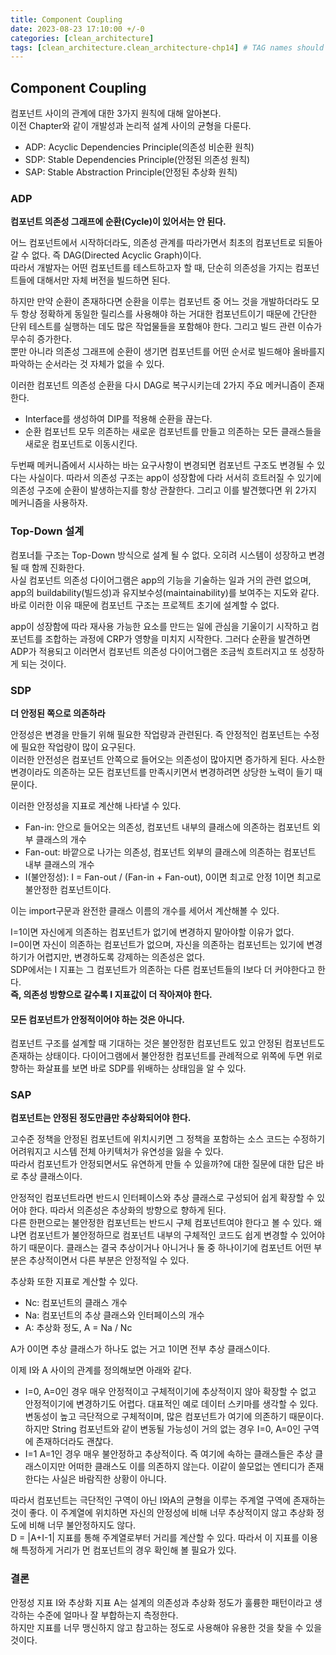 ```yaml
---
title: Component Coupling
date: 2023-08-23 17:10:00 +/-0
categories: [clean_architecture]
tags: [clean_architecture.clean_architecture-chp14] # TAG names should always be lowercase
---
```


## Component Coupling

컴포넌트 사이의 관계에 대한 3가지 원칙에 대해 알아본다.  
이전 Chapter와 같이 개발성과 논리적 설계 사이의 균형을 다룬다.

- ADP: Acyclic Dependencies Principle(의존성 비순환 원칙)
- SDP: Stable Dependencies Principle(안정된 의존성 원칙)
- SAP: Stable Abstraction Principle(안정된 추상화 원칙)

### ADP

**컴포넌트 의존성 그래프에 순환(Cycle)이 있어서는 안 된다.**

어느 컴포넌트에서 시작하더라도, 의존성 관계를 따라가면서 최초의 컴포넌트로 되돌아갈 수 없다. 즉 DAG(Directed Acyclic Graph)이다.  
따라서 개발자는 어떤 컴포넌트를 테스트하고자 할 때, 단순히 의존성을 가지는 컴포넌트들에 대해서만 자체 버전을 빌드하면 된다.

하지만 만약 순환이 존재하다면 순환을 이루는 컴포넌트 중 어느 것을 개발하더라도 모두 항상 정확하게 동일한 릴리스를 사용해야 하는 거대한 컴포넌트이기 때문에 간단한 단위 테스트를 실행하는 데도 많은 작업물들을 포함해야 한다. 그리고 빌드 관련 이슈가 무수히 증가한다.  
뿐만 아니라 의존성 그래프에 순환이 생기면 컴포넌트를 어떤 순서로 빌드해야 올바를지 파악하는 순서라는 것 자체가 없을 수 있다.

이러한 컴포넌트 의존성 순환을 다시 DAG로 복구시키는데 2가지 주요 메커니즘이 존재한다.

- Interface를 생성하여 DIP를 적용해 순환을 끊는다.
- 순환 컴포넌트 모두 의존하는 새로운 컴포넌트를 만들고 의존하는 모든 클래스들을 새로운 컴포넌트로 이동시킨다.

두번째 메커니즘에서 시사하는 바는 요구사항이 변경되면 컴포넌트 구조도 변경될 수 있다는 사실이다. 따라서 의존성 구조는 app이 성장함에 다라 서서히 흐트러질 수 있기에 의존성 구조에 순환이 발생하는지를 항상 관찰한다. 그리고 이를 발견했다면 위 2가지 메커니즘을 사용하자.

### Top-Down 설계

컴포너틑 구조는 Top-Down 방식으로 설계 될 수 없다. 오히려 시스템이 성장하고 변경될 때 함께 진화한다.  
사실 컴포넌트 의존성 다이어그램은 app의 기능을 기술하는 일과 거의 관련 없으며, app의 buildability(빌드성)과 유지보수성(maintainability)를 보여주는 지도와 같다. 바로 이러한 이유 때문에 컴포넌트 구조는 프로젝트 초기에 설계할 수 없다.

app이 성장함에 따라 재사용 가능한 요소를 만드는 일에 관심을 기울이기 시작하고 컴포넌트를 조합하는 과정에 CRP가 영향을 미치지 시작한다. 그러다 순환을 발견하면 ADP가 적용되고 이러면서 컴포넌트 의존성 다이어그램은 조금씩 흐트러지고 또 성장하게 되는 것이다.

### SDP

**더 안정된 쪽으로 의존하라**

안정성은 변경을 만들기 위해 필요한 작업량과 관련된다. 즉 안정적인 컴포넌트는 수정에 필요한 작업량이 많이 요구된다.  
이러한 안전성은 컴포넌트 안쪽으로 들어오는 의존성이 많아지면 증가하게 된다. 사소한 변경이라도 의존하는 모든 컴포넌트를 만족시키면서 변경하려면 상당한 노력이 들기 때문이다.

이러한 안정성을 지표로 계산해 나타낼 수 있다.

- Fan-in: 안으로 들어오는 의존성, 컴포넌트 내부의 클래스에 의존하는 컴포넌트 외부 클래스의 개수
- Fan-out: 바깥으로 나가는 의존성, 컴포넌트 외부의 클래스에 의존하는 컴포넌트 내부 클래스의 개수
- I(불안정성): I = Fan-out / (Fan-in + Fan-out), 0이면 최고로 안정 1이면 최고로 불안정한 컴포넌트이다.

이는 import구문과 완전한 클래스 이름의 개수를 세어서 계산해볼 수 있다.

I=1이면 자신에게 의존하는 컴포넌트가 없기에 변경하지 말아야할 이유가 없다.  
I=0이면 자신이 의존하는 컴포넌트가 없으며, 자신을 의존하는 컴포넌트는 있기에 변경하기가 어렵지만, 변경하도록 강제하는 의존성은 없다.  
SDP에서는 I 지표는 그 컴포넌트가 의존하는 다른 컴포넌트들의 I보다 더 커야한다고 한다.  
**즉, 의존성 방향으로 갈수록 I 지표값이 더 작아져야 한다.**

#### 모든 컴포넌트가 안정적이어야 하는 것은 아니다.

컴포넌트 구조를 설계할 때 기대하는 것은 불안정한 컴포넌트도 있고 안정된 컴포넌트도 존재하는 상태이다.
다이어그램에서 불안정한 컴포넌트를 관례적으로 위쪽에 두면 위로 향하는 화살표를 보면 바로 SDP를 위배하는 상태임을 알 수 있다.

### SAP

**컴포넌트는 안정된 정도만큼만 추상화되어야 한다.**

고수준 정책을 안정된 컴포넌트에 위치시키면 그 정책을 포함하는 소스 코드는 수정하기 어려워지고 시스템 전체 아키텍처가 유연성을 잃을 수 있다.  
따라서 컴포넌트가 안정되면서도 유연하게 만들 수 있을까?에 대한 질문에 대한 답은 바로 추상 클래스이다.

안정적인 컴포넌트라면 반드시 인터페이스와 추상 클래스로 구성되어 쉽게 확장할 수 있어야 한다. 따라서 의존성은 추상화의 방향으로 향하게 된다.  
다른 한편으로는 불안정한 컴포넌트는 반드시 구체 컴포넌트여야 한다고 볼 수 있다. 왜냐면 컴포넌트가 불안정하므로 컴포넌트 내부의 구체적인 코드도 쉽게 변경할 수 있어야 하기 때문이다.
클래스는 결국 추상이거나 아니거나 둘 중 하나이기에 컴포넌트 어떤 부분은 추상적이면서 다른 부분은 안정적일 수 있다.

추상화 또한 지표로 계산할 수 있다.

- Nc: 컴포넌트의 클래스 개수
- Na: 컴포넌트의 추상 클래스와 인터페이스의 개수
- A: 추상화 정도, A = Na / Nc

A가 0이면 추상 클래스가 하나도 없는 거고 1이면 전부 추상 클래스이다.

이제 I와 A 사이의 관계를 정의해보면 아래와 같다.

- I=0, A=0인 경우 매우 안정적이고 구체적이기에 추상적이지 않아 확장할 수 없고 안정적이기에 변경하기도 어렵다. 대표적인 예로 데이터 스키마를 생각할 수 있다. 변동성이 높고 극단적으로 구체적이며, 많은 컴포넌트가 여기에 의존하기 때문이다. 하지만 String 컴포넌트와 같이 변동될 가능성이 거의 없는 경우 I=0, A=0인 구역에 존재하더라도 괜찮다.
- I=1 A=1인 경우 매우 불안정하고 추상적이다. 즉 여기에 속하는 클래스들은 추상 클래스이지만 어떠한 클래스도 이를 의존하지 않는다. 이같이 쓸모없는 엔티디가 존재한다는 사실은 바람직한 상황이 아니다.

따라서 컴포넌트는 극단적인 구역이 아닌 I와A의 균형을 이루는 주계열 구역에 존재하는 것이 좋다. 이 주계열에 위치하면 자신의 안정성에 비해 너무 추상적이지 않고 추상화 정도에 비해 너무 불안정하지도 않다.  
D = |A+I-1| 지표를 통해 주계열로부터 거리를 계산할 수 있다. 따라서 이 지표를 이용해 특정하게 거리가 먼 컴포넌트의 경우 확인해 볼 필요가 있다.

### 결론

안정성 지표 I와 추상화 지표 A는 설계의 의존성과 추상화 정도가 훌륭한 패턴이라고 생각하는 수준에 얼마나 잘 부합하는지 측정한다.  
하지만 지표를 너무 맹신하지 않고 참고하는 정도로 사용해야 유용한 것을 찾을 수 있을 것이다.

